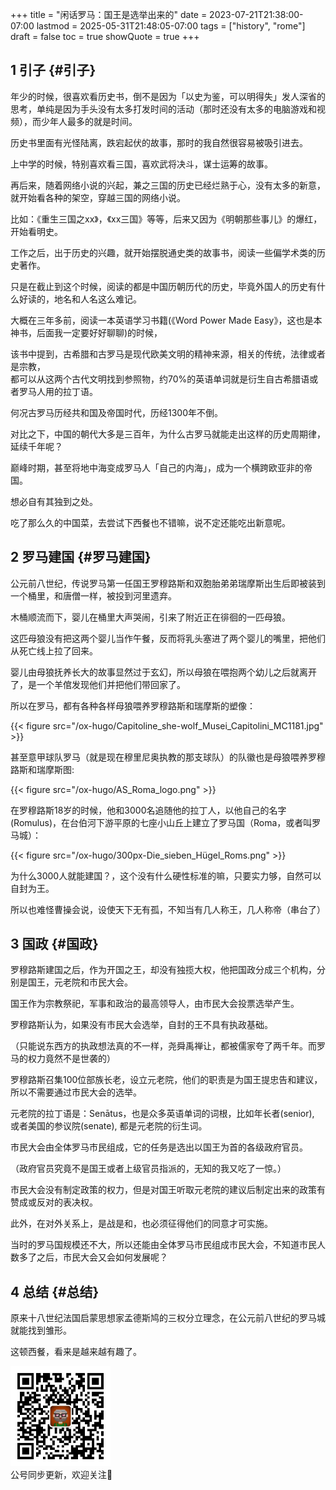 +++
title = "闲话罗马：国王是选举出来的"
date = 2023-07-21T21:38:00-07:00
lastmod = 2025-05-31T21:48:05-07:00
tags = ["history", "rome"]
draft = false
toc = true
showQuote = true
+++

## <span class="section-num">1</span> 引子 {#引子}

年少的时候，很喜欢看历史书，倒不是因为「以史为鉴，可以明得失」发人深省的思考，单纯是因为手头没有太多打发时间的活动（那时还没有太多的电脑游戏和视频），而少年人最多的就是时间。 <br/>

历史书里面有光怪陆离，跌宕起伏的故事，那时的我自然很容易被吸引进去。 <br/>

上中学的时候，特别喜欢看三国，喜欢武将决斗，谋士运筹的故事。 <br/>

再后来，随着网络小说的兴起，兼之三国的历史已经烂熟于心，没有太多的新意，就开始看各种的架空，穿越三国的网络小说。 <br/>

比如：《重生三国之xx》，《xx三国》等等，后来又因为《明朝那些事儿》的爆红，开始看明史。 <br/>

工作之后，出于历史的兴趣，就开始摆脱通史类的故事书，阅读一些偏学术类的历史著作。 <br/>

只是在截止到这个时候，阅读的都是中国历朝历代的历史，毕竟外国人的历史有什么好读的，地名和人名这么难记。 <br/>

大概在三年多前，阅读一本英语学习书籍(《Word Power Made Easy》，这也是本神书，后面我一定要好好聊聊)的时候， <br/>

该书中提到，古希腊和古罗马是现代欧美文明的精神来源，相关的传统，法律或者是宗教， <br/>
都可以从这两个古代文明找到参照物，约70%的英语单词就是衍生自古希腊语或者罗马人用的拉丁语。 <br/>

何况古罗马历经共和国及帝国时代，历经1300年不倒。 <br/>

对比之下，中国的朝代大多是三百年，为什么古罗马就能走出这样的历史周期律，延续千年呢？ <br/>

巅峰时期，甚至将地中海变成罗马人「自己的内海」，成为一个横跨欧亚非的帝国。 <br/>

想必自有其独到之处。 <br/>

吃了那么久的中国菜，去尝试下西餐也不错嘛，说不定还能吃出新意呢。 <br/>


## <span class="section-num">2</span> 罗马建国 {#罗马建国}

公元前八世纪，传说罗马第一任国王罗穆路斯和双胞胎弟弟瑞摩斯出生后即被装到一个桶里，和唐僧一样，被投到河里遗弃。 <br/>

木桶顺流而下，婴儿在桶里大声哭闹，引来了附近正在徘徊的一匹母狼。 <br/>

这匹母狼没有把这两个婴儿当作午餐，反而将乳头塞进了两个婴儿的嘴里，把他们从死亡线上拉了回来。 <br/>

婴儿由母狼抚养长大的故事显然过于玄幻，所以母狼在喂抱两个幼儿之后就离开了，是一个羊倌发现他们并把他们带回家了。 <br/>

所以在罗马，都有各种各样母狼喂养罗穆路斯和瑞摩斯的塑像： <br/>

{{< figure src="/ox-hugo/Capitoline_she-wolf_Musei_Capitolini_MC1181.jpg" >}} <br/>

甚至意甲球队罗马（就是现在穆里尼奥执教的那支球队）的队徽也是母狼喂养罗穆路斯和瑞摩斯图: <br/>

{{< figure src="/ox-hugo/AS_Roma_logo.png" >}} <br/>

在罗穆路斯18岁的时候，他和3000名追随他的拉丁人，以他自己的名字(Romulus)，在台伯河下游平原的七座小山丘上建立了罗马国（Roma，或者叫罗马城）： <br/>

{{< figure src="/ox-hugo/300px-Die_sieben_Hügel_Roms.png" >}} <br/>

为什么3000人就能建国？，这个没有什么硬性标准的嘛，只要实力够，自然可以自封为王。 <br/>

所以也难怪曹操会说，设使天下无有孤，不知当有几人称王，几人称帝（串台了） <br/>


## <span class="section-num">3</span> 国政 {#国政}

罗穆路斯建国之后，作为开国之王，却没有独揽大权，他把国政分成三个机构，分别是国王，元老院和市民大会。 <br/>

国王作为宗教祭祀，军事和政治的最高领导人，由市民大会投票选举产生。 <br/>

罗穆路斯认为，如果没有市民大会选举，自封的王不具有执政基础。 <br/>

（只能说东西方的执政想法真的不一样，尧舜禹禅让，都被儒家夸了两千年。而罗马的权力竟然不是世袭的） <br/>

罗穆路斯召集100位部族长老，设立元老院，他们的职责是为国王提忠告和建议，所以不需要通过市民大会的选举。 <br/>

元老院的拉丁语是：Senātus，也是众多英语单词的词根，比如年长者(senior), 或者美国的参议院(senate), 都是元老院的衍生词。 <br/>

市民大会由全体罗马市民组成，它的任务是选出以国王为首的各级政府官员。 <br/>

（政府官员究竟不是国王或者上级官员指派的，无知的我又吃了一惊。） <br/>

市民大会没有制定政策的权力，但是对国王听取元老院的建议后制定出来的政策有赞成或反对的表决权。 <br/>

此外，在对外关系上，是战是和，也必须征得他们的同意才可实施。 <br/>

当时的罗马国规模还不大，所以还能由全体罗马市民组成市民大会，不知道市民人数多了之后，市民大会又会如何发展呢？ <br/>


## <span class="section-num">4</span> 总结 {#总结}

原来十八世纪法国启蒙思想家孟德斯鸠的三权分立理念，在公元前八世纪的罗马城就能找到雏形。 <br/>

这顿西餐，看来是越来越有趣了。 <br/>

<div class="qr-container" center>

<img src="/ox-hugo/qrcode_gh_e06d750e626f_1.jpg" alt="qrcode_gh_e06d750e626f_1.jpg" class="qr-container" width="160px" height="160px" center="t" />  <br/>
公号同步更新，欢迎关注👻 <br/>

</div>

